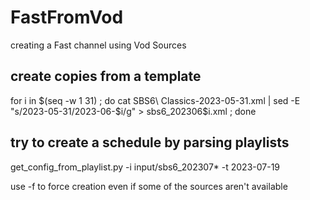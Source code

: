# FastFromVod
creating a Fast channel using Vod Sources

## create copies from a template
for i in $(seq -w 1 31) ; do cat SBS6\ Classics-2023-05-31.xml | sed -E "s/2023-05-31/2023-06-$i/g" > sbs6_202306$i.xml ; done

## try to create a schedule by parsing playlists
get_config_from_playlist.py -i input/sbs6_202307* -t 2023-07-19 

use -f to force creation even if some of the sources aren't available

